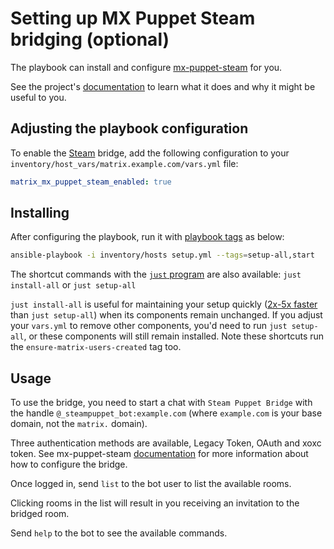 <!--
SPDX-FileCopyrightText: 2020 - 2021 Slavi Pantaleev
SPDX-FileCopyrightText: 2020 Hugues Morisset
SPDX-FileCopyrightText: 2020 Panagiotis Vasilopoulos
SPDX-FileCopyrightText: 2024 - 2025 Suguru Hirahara

SPDX-License-Identifier: AGPL-3.0-or-later
-->

# Setting up MX Puppet Steam bridging (optional)

The playbook can install and configure [mx-puppet-steam](https://github.com/icewind1991/mx-puppet-steam) for you.

See the project's [documentation](https://github.com/icewind1991/mx-puppet-steam/blob/master/README.md) to learn what it does and why it might be useful to you.

## Adjusting the playbook configuration

To enable the [Steam](https://steampowered.com/) bridge, add the following configuration to your `inventory/host_vars/matrix.example.com/vars.yml` file:

```yaml
matrix_mx_puppet_steam_enabled: true
```

## Installing

After configuring the playbook, run it with [playbook tags](playbook-tags.md) as below:

<!-- NOTE: let this conservative command run (instead of install-all) to make it clear that failure of the command means something is clearly broken. -->
```sh
ansible-playbook -i inventory/hosts setup.yml --tags=setup-all,start
```

The shortcut commands with the [`just` program](just.md) are also available: `just install-all` or `just setup-all`

`just install-all` is useful for maintaining your setup quickly ([2x-5x faster](../CHANGELOG.md#2x-5x-performance-improvements-in-playbook-runtime) than `just setup-all`) when its components remain unchanged. If you adjust your `vars.yml` to remove other components, you'd need to run `just setup-all`, or these components will still remain installed. Note these shortcuts run the `ensure-matrix-users-created` tag too.

## Usage

To use the bridge, you need to start a chat with `Steam Puppet Bridge` with the handle `@_steampuppet_bot:example.com` (where `example.com` is your base domain, not the `matrix.` domain).

Three authentication methods are available, Legacy Token, OAuth and xoxc token. See mx-puppet-steam [documentation](https://github.com/icewind1991/mx-puppet-steam) for more information about how to configure the bridge.

Once logged in, send `list` to the bot user to list the available rooms.

Clicking rooms in the list will result in you receiving an invitation to the bridged room.

Send `help` to the bot to see the available commands.
